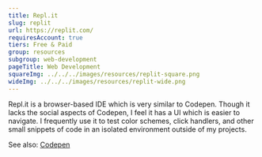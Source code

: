 ```yaml
---
title: Repl.it
slug: replit
url: https://replit.com/
requiresAccount: true
tiers: Free & Paid
group: resources
subgroup: web-development
pageTitle: Web Development
squareImg: ../../../images/resources/replit-square.png
wideImg: ../../../images/resources/replit-wide.png
---
```


Repl.it is a browser-based IDE which is very similar to Codepen.  Though it lacks the social aspects of Codepen, I feel it has a UI which is easier to navigate.  I frequently use it to test color schemes, click handlers, and other small snippets of code in an isolated environment outside of my projects.

See also: <a href="#codepen">Codepen</a>